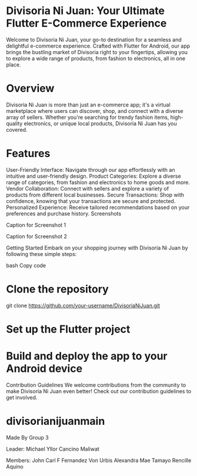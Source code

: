 # Divisoria Ni Juan: Your Ultimate Flutter E-Commerce Experience
Welcome to Divisoria Ni Juan, your go-to destination for a seamless and delightful e-commerce experience. Crafted with Flutter for Android, our app brings the bustling market of Divisoria right to your fingertips, allowing you to explore a wide range of products, from fashion to electronics, all in one place.

# Overview
Divisoria Ni Juan is more than just an e-commerce app; it's a virtual marketplace where users can discover, shop, and connect with a diverse array of sellers. Whether you're searching for trendy fashion items, high-quality electronics, or unique local products, Divisoria Ni Juan has you covered.

# Features
User-Friendly Interface: Navigate through our app effortlessly with an intuitive and user-friendly design.
Product Categories: Explore a diverse range of categories, from fashion and electronics to home goods and more.
Vendor Collaboration: Connect with sellers and explore a variety of products from different local businesses.
Secure Transactions: Shop with confidence, knowing that your transactions are secure and protected.
Personalized Experience: Receive tailored recommendations based on your preferences and purchase history.
Screenshots

Caption for Screenshot 1


Caption for Screenshot 2

Getting Started
Embark on your shopping journey with Divisoria Ni Juan by following these simple steps:

bash
Copy code
# Clone the repository
git clone https://github.com/your-username/DivisoriaNiJuan.git

# Set up the Flutter project
# Build and deploy the app to your Android device
Contribution Guidelines
We welcome contributions from the community to make Divisoria Ni Juan even better! Check out our contribution guidelines to get involved.


# divisorianijuanmain

Made By Group 3

Leader: Michael Yllor Cancino Maliwat

Members:
John Carl F Fernandez
Von Urbis
Alexandra Mae Tamayo
Rencille Aquino
